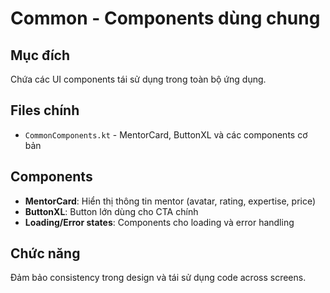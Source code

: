 # Common - Components dùng chung

## Mục đích
Chứa các UI components tái sử dụng trong toàn bộ ứng dụng.

## Files chính
- `CommonComponents.kt` - MentorCard, ButtonXL và các components cơ bản

## Components
- **MentorCard**: Hiển thị thông tin mentor (avatar, rating, expertise, price)
- **ButtonXL**: Button lớn dùng cho CTA chính
- **Loading/Error states**: Components cho loading và error handling

## Chức năng
Đảm bảo consistency trong design và tái sử dụng code across screens.
